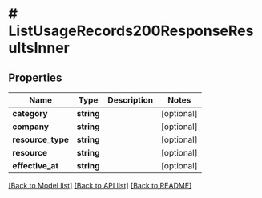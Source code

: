 # # ListUsageRecords200ResponseResultsInner

## Properties

Name | Type | Description | Notes
------------ | ------------- | ------------- | -------------
**category** | **string** |  | [optional]
**company** | **string** |  | [optional]
**resource_type** | **string** |  | [optional]
**resource** | **string** |  | [optional]
**effective_at** | **string** |  | [optional]

[[Back to Model list]](../../README.md#models) [[Back to API list]](../../README.md#endpoints) [[Back to README]](../../README.md)
